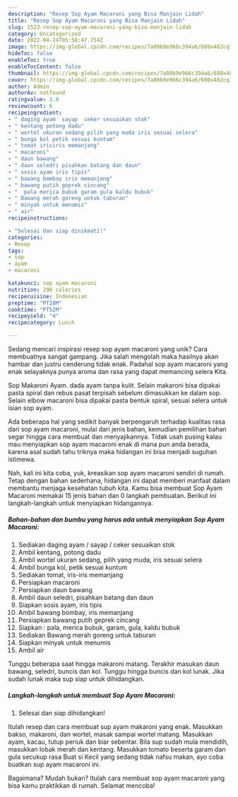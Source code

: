 ```yaml
---
description: "Resep Sop Ayam Macaroni yang Bisa Manjain Lidah"
title: "Resep Sop Ayam Macaroni yang Bisa Manjain Lidah"
slug: 1523-resep-sop-ayam-macaroni-yang-bisa-manjain-lidah
category: Uncategorized
date: 2022-04-24T05:58:47.754Z
image: https://img-global.cpcdn.com/recipes/7a80b9e966c394a6/680x482cq70/sop-ayam-macaroni-foto-resep-utama.jpg
hideToc: false
enableToc: true
enableTocContent: false
thumbnail: https://img-global.cpcdn.com/recipes/7a80b9e966c394a6/680x482cq70/sop-ayam-macaroni-foto-resep-utama.jpg
cover: https://img-global.cpcdn.com/recipes/7a80b9e966c394a6/680x482cq70/sop-ayam-macaroni-foto-resep-utama.jpg
author: Admin
authorAv: notfound
ratingvalue: 3.9
reviewcount: 6
recipeingredient:
- " daging ayam  sayap  ceker sesuaikan stok"
- " kentang potong dadu"
- " wortel ukuran sedang pilih yang muda iris sesuai selera"
- " bunga kol petik sesuai kuntum"
- " tomat irisiris memanjang"
- " macaroni"
- " daun bawang"
- " daun seledri pisahkan batang dan daun"
- " sosis ayam iris tipis"
- " bawang bombay iris memanjang"
- " bawang putih geprek cincang"
- "  pala merica bubuk garam gula kaldu bubuk"
- " Bawang merah goreng untuk taburan"
- " minyak untuk menumis"
- " air"
recipeinstructions:

- "Selesai dan siap dinikmati!"
categories:
- Resep
tags:
- sop
- ayam
- macaroni

katakunci: sop ayam macaroni 
nutrition: 290 calories
recipecuisine: Indonesian
preptime: "PT28M"
cooktime: "PT52M"
recipeyield: "4"
recipecategory: Lunch

---
```





Sedang mencari inspirasi resep sop ayam macaroni yang unik? Cara membuatnya sangat gampang. Jika salah mengolah maka hasilnya akan hambar dan justru cenderung tidak enak. Padahal sop ayam macaroni yang enak selayaknya punya aroma dan rasa yang dapat memancing selera Kita.





Sop Makaroni Ayam. dada ayam tanpa kulit. Selain makaroni bisa dipakai pasta spiral dan rebus pasat terpisah sebelum dimasukkan ke dalam sop. Selain elbow macaroni bisa dipakai pasta bentuk spiral, sesuai selera untuk isian sop ayam.

Ada beberapa hal yang sedikit banyak berpengaruh terhadap kualitas rasa dari sop ayam macaroni, mulai dari jenis bahan, kemudian pemilihan bahan segar hingga cara membuat dan menyajikannya. Tidak usah pusing kalau mau menyiapkan sop ayam macaroni enak di mana pun anda berada, karena asal sudah tahu triknya maka hidangan ini bisa menjadi suguhan istimewa.






Nah, kali ini kita coba, yuk, kreasikan sop ayam macaroni sendiri di rumah. Tetap dengan bahan sederhana, hidangan ini dapat memberi manfaat dalam membantu menjaga kesehatan tubuh kita. Kamu bisa membuat Sop Ayam Macaroni memakai 15 jenis bahan dan 0 langkah pembuatan. Berikut ini langkah-langkah untuk menyiapkan hidangannya.

<!--inarticleads1-->

##### Bahan-bahan dan bumbu yang harus ada untuk menyiapkan Sop Ayam Macaroni:

1. Sediakan  daging ayam / sayap / ceker sesuaikan stok
1. Ambil  kentang, potong dadu
1. Ambil  wortel ukuran sedang, pilih yang muda, iris sesuai selera
1. Ambil  bunga kol, petik sesuai kuntum
1. Sediakan  tomat, iris-iris memanjang
1. Persiapkan  macaroni
1. Persiapkan  daun bawang
1. Ambil  daun seledri, pisahkan batang dan daun
1. Siapkan  sosis ayam, iris tipis
1. Ambil  bawang bombay, iris memanjang
1. Persiapkan  bawang putih geprek cincang
1. Siapkan  : pala, merica bubuk, garam, gula, kaldu bubuk
1. Sediakan  Bawang merah goreng untuk taburan
1. Siapkan  minyak untuk menumis
1. Ambil  air


Tunggu beberapa saat hingga makaroni matang. Terakhir masukan daun bawang, seledri, buncis dan kol. Tunggu hingga buncis dan kol lunak. Jika sudah lunak maka sup siap untuk dihidangkan. 

<!--inarticleads2-->

##### Langkah-langkah untuk membuat Sop Ayam Macaroni:


1. Selesai dan siap dihidangkan!

Itulah resep dan cara membuat sup ayam makaroni yang enak. Masukkan bakso, makaroni, dan wortel, masak sampai wortel matang. Masukkan ayam, kacau, tutup periuk dan biar sebentar. Bila sup sudah mula mendidih, masukkan lobak merah dan kentang. Masukkan tomato beserta garam dan gula secukup rasa Buat si Kecil yang sedang tidak nafsu makan, ayo coba buatkan sup ayam macaroni ini. 

Bagaimana? Mudah bukan? Itulah cara membuat sop ayam macaroni yang bisa kamu praktikkan di rumah. Selamat mencoba!
